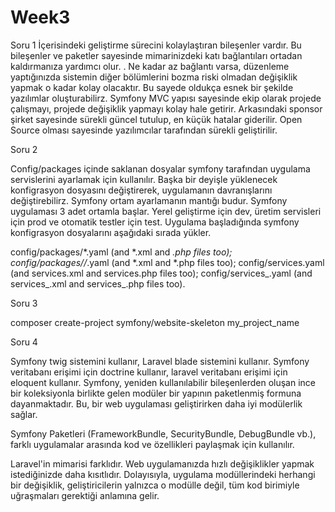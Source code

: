# Week3
Soru 1
İçerisindeki geliştirme sürecini kolaylaştıran bileşenler vardır. Bu bileşenler ve paketler sayesinde mimarinizdeki katı bağlantıları ortadan kaldırmanıza yardımcı olur. . Ne kadar az bağlantı varsa, düzenleme yaptığınızda sistemin diğer bölümlerini bozma riski olmadan değişiklik yapmak o kadar kolay olacaktır. Bu sayede oldukça esnek bir şekilde yazılımlar oluşturabilirz.
Symfony MVC yapısı sayesinde ekip olarak projede çalışmayı, projede değişiklik yapmayı kolay hale getirir.
Arkasındaki sponsor şirket sayesinde sürekli güncel tutulup, en küçük hatalar giderilir.
Open Source olması sayesinde yazılımcılar tarafından sürekli geliştirilir.



Soru 2

Config/packages  içinde saklanan dosyalar symfony tarafından uygulama servislerini ayarlamak için kullanılır. Başka bir deyişle yüklenecek konfigrasyon dosyasını değiştirerek, uygulamanın davranışlarını değiştirebilirz. Symfony ortam ayarlamanın mantığı budur.
Symfony uygulaması 3 adet ortamla başlar. Yerel geliştirme için dev, üretim servisleri için prod ve otomatik testler için test. Uygulama başladığında symfony konfigrasyon dosyalarını aşağıdaki sırada yükler.

config/packages/*.yaml (and *.xml and *.php files too);
config/packages/<environment-name>/*.yaml (and *.xml and *.php files too);
config/services.yaml (and services.xml and services.php files too);
config/services_<environment-name>.yaml (and services_<environment-name>.xml and services_<environment-name>.php files too). 


Soru 3

composer create-project symfony/website-skeleton my_project_name


Soru 4

Symfony twig sistemini kullanır, Laravel blade sistemini kullanır.
Symfony veritabanı erişimi için doctrine kullanır, laravel veritabanı erişimi için eloquent kullanır.
Symfony, yeniden kullanılabilir bileşenlerden oluşan ince bir koleksiyonla birlikte gelen modüler bir yapının paketlenmiş formuna dayanmaktadır. Bu, bir web uygulaması geliştirirken daha iyi modülerlik sağlar.

Symfony Paketleri (FrameworkBundle, SecurityBundle, DebugBundle vb.), farklı uygulamalar arasında kod ve özellikleri paylaşmak için kullanılır.

Laravel'in mimarisi farklıdır. Web uygulamanızda hızlı değişiklikler yapmak istediğinizde daha kısıtlıdır. Dolayısıyla, uygulama modüllerindeki herhangi bir değişiklik, geliştiricilerin yalnızca o modülle değil, tüm kod birimiyle uğraşmaları gerektiği anlamına gelir.
